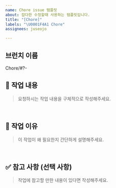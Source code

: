 ```yaml
---
name: Chore issue 탬플릿
about: 잡다한 수정할때 사용하는 탬플릿입니다.
title: "[Chore]"
labels: "\U0001F4A1 Chore"
assignees: juseojo

---
```


## 브런치 이름
Chore/#?-

## 📝 작업 내용
> 요청하시는 작업 내용을 구체적으로 작성해주세요.

<br>

## 🤔 작업 이유
> 이 작업이 왜 필요한지 간단하게 설명해주세요.

<br>

## ✅ 참고 사항 (선택 사항)
> 작업에 참고할 만한 내용이 있다면 작성해주세요.
